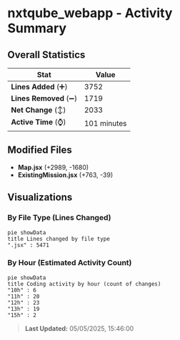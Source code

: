 # nxtqube_webapp - Activity Summary 

## Overall Statistics

| Stat                   | Value                                                             |
| ---------------------- | ----------------------------------------------------------------- |
| **Lines Added** (➕)   | 3752                                          |
| **Lines Removed** (➖) | 1719                                        |
| **Net Change** (↕)    | 2033                |
| **Active Time** (⌚)   | 101 minutes |


## Modified Files
- **Map.jsx** (+2989, -1680)
- **ExistingMission.jsx** (+763, -39)

## Visualizations

### By File Type (Lines Changed)

```mermaid
pie showData
title Lines changed by file type
".jsx" : 5471
```

### By Hour (Estimated Activity Count)

```mermaid
pie showData
title Coding activity by hour (count of changes)
"10h" : 6
"11h" : 20
"12h" : 23
"13h" : 19
"15h" : 2
```


> **Last Updated:** 05/05/2025, 15:46:00